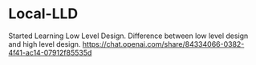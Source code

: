 # Local-LLD
Started Learning Low Level Design.
Difference between low level design and high level design.
https://chat.openai.com/share/84334066-0382-4f41-ac14-07912f85535d

